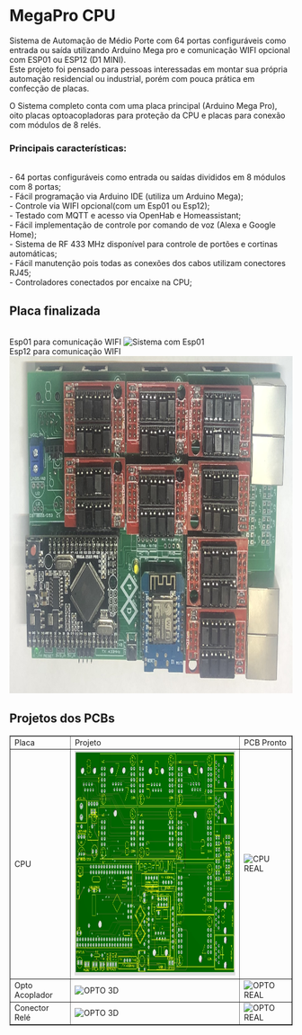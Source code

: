 # MegaPro CPU
Sistema de Automação de Médio Porte com 64 portas configuráveis como entrada ou saída utilizando Arduino Mega pro e comunicação WIFI opcional com ESP01 ou ESP12 (D1 MINI).
<br>
Este projeto foi pensado para pessoas interessadas em montar sua própria automação residencial ou industrial, porém com pouca prática em confecção de placas.
<p>
O Sistema completo conta com uma placa principal (Arduino Mega Pro), oito placas optoacopladoras para proteção da CPU e placas para conexão com módulos de 8 relés.
  

 <h3> Principais características: </h3>
 <br>- 64 portas configuráveis como entrada ou saídas divididos em 8 módulos com 8 portas;
 <br> - Fácil programação via Arduino IDE (utiliza um Arduino Mega);
 <br> - Controle via WIFI opcional(com um Esp01 ou Esp12);
 <br> - Testado com MQTT e acesso via OpenHab e Homeassistant;
 <br> - Fácil implementação de controle por comando de voz (Alexa e Google Home);
 <br> - Sistema de RF 433 MHz disponível para controle de portões e cortinas automáticas;
 <br> - Fácil manutenção pois todas as conexões dos cabos utilizam conectores RJ45;
 <br> - Controladores conectados por encaixe na CPU;
 
<h2> Placa finalizada </h2>
<br> Esp01 para comunicação WIFI
  <img src="https://github.com/Packduino/MegaPro/blob/main/foto_esp01.png" alt="Sistema com Esp01" width="600" height="600">
<br> Esp12 para comunicação WIFI
  <img src="https://github.com/Packduino/MegaPro/blob/main/foto_esp12.png" alt="Sistema com Esp12" width="600" height="600">
<h2> Projetos dos PCBs </h2>
<table border="1">
    <tr>
        <td>Placa</td>
        <td>Projeto</td>
        <td>PCB Pronto</td>
    </tr>
    <tr>
        <td>CPU</td>
        <td><img src="https://github.com/Packduino/MegaPro/blob/main/frente.jpg" alt="CPU 3D" width="400" height="400"></td>
        <td><img src="https://github.com/Packduino/MegaPro/blob/main/frente.png" alt="CPU REAL" width="400" height="400"></td>
    </tr>
    <tr>
        <td>Opto Acoplador</td>
        <td><img src="https://github.com/Packduino/Esp32Mega/blob/main/Esp32Mega_OPTO_clean.png" alt="OPTO 3D" width="200" height="130"></td>
        <td><img src="https://github.com/Packduino/Esp32Mega/blob/main/Esp32Mega_OPTO_foto.png" alt="OPTO REAL" width="200" height="130"></td>
    </tr>
    <tr>
        <td>Conector Relé</td>
        <td><img src="https://github.com/Packduino/Esp32Mega/blob/main/Esp32Mega_RELE_clean.png" alt="OPTO 3D" width="200" height="200"></td>
        <td><img src="https://github.com/Packduino/Esp32Mega/blob/main/Esp32Mega_RELE_FOTO.png" alt="OPTO REAL" width="200" height="200"></td>
    </tr>
</table>
